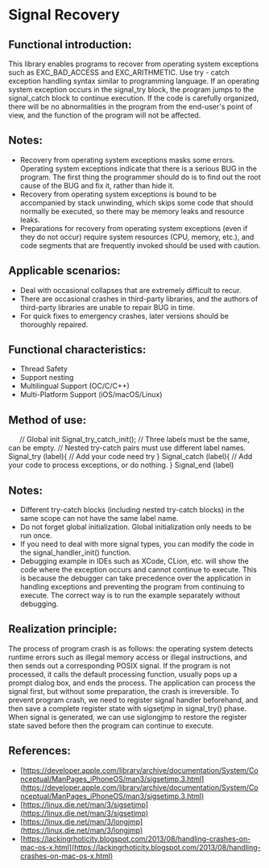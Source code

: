 # Signal Recovery
## Functional introduction:
This library enables programs to recover from operating system exceptions such as EXC_BAD_ACCESS and EXC_ARITHMETIC. Use try - catch exception handling syntax similar to programming language. If an operating system exception occurs in the signal_try block, the program jumps to the signal_catch block to continue execution. If the code is carefully organized, there will be no abnormalities in the program from the end-user's point of view, and the function of the program will not be affected.
## Notes:
* Recovery from operating system exceptions masks some errors. Operating system exceptions indicate that there is a serious BUG in the program. The first thing the programmer should do is to find out the root cause of the BUG and fix it, rather than hide it.
* Recovery from operating system exceptions is bound to be accompanied by stack unwinding, which skips some code that should normally be executed, so there may be memory leaks and resource leaks.
* Preparations for recovery from operating system exceptions (even if they do not occur) require system resources (CPU, memory, etc.), and code segments that are frequently invoked should be used with caution.
## Applicable scenarios:
* Deal with occasional collapses that are extremely difficult to recur.
* There are occasional crashes in third-party libraries, and the authors of third-party libraries are unable to repair BUG in time.
* For quick fixes to emergency crashes, later versions should be thoroughly repaired.
## Functional characteristics:
* Thread Safety
* Support nesting
* Multilingual Support (OC/C/C++)
* Multi-Platform Support (iOS/macOS/Linux)
## Method of use:
` ` ` `
// Global init
Signal_try_catch_init();
// Three labels must be the same, can be empty.
// Nested try-catch pairs must use different label names.
Signal_try (label){
// Add your code need try
}
Signal_catch (label){
// Add your code to process exceptions, or do nothing.
}
Signal_end (label)
` ` ` `
## Notes:
* Different try-catch blocks (including nested try-catch blocks) in the same scope can not have the same label name.
* Do not forget global initialization. Global initialization only needs to be run once. 
* If you need to deal with more signal types, you can modify the code in the signal_handler_init() function.
* Debugging example in IDEs such as XCode, CLion, etc. will show the code where the exception occurs and cannot continue to execute. This is because the debugger can take precedence over the application in handling exceptions and preventing the program from continuing to execute. The correct way is to run the example separately without debugging.
## Realization principle:
The process of program crash is as follows: the operating system detects runtime errors such as illegal memory access or illegal instructions, and then sends out a corresponding POSIX signal. If the program is not processed, it calls the default processing function, usually pops up a prompt dialog box, and ends the process. The application can process the signal first, but without some preparation, the crash is irreversible. To prevent program crash, we need to register signal handler beforehand, and then save a complete register state with sigsetjmp in signal_try() phase. When signal is generated, we can use siglongjmp to restore the register state saved before then the program can continue to execute.
## References:
* [https://developer.apple.com/library/archive/documentation/System/Conceptual/ManPages_iPhoneOS/man3/sigsetjmp.3.html](https://developer.apple.com/library/archive/documentation/System/Conceptual/ManPages_iPhoneOS/man3/sigsetjmp.3.html)
* [https://linux.die.net/man/3/sigsetjmp](https://linux.die.net/man/3/sigsetjmp)
* [https://linux.die.net/man/3/longjmp](https://linux.die.net/man/3/longjmp)
* [https://lackingrhoticity.blogspot.com/2013/08/handling-crashes-on-mac-os-x.html](https://lackingrhoticity.blogspot.com/2013/08/handling-crashes-on-mac-os-x.html)
